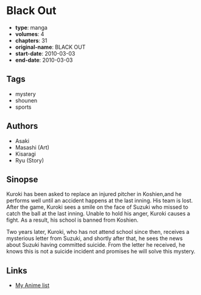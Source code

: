 # Black Out

-   **type**: manga
-   **volumes**: 4
-   **chapters**: 31
-   **original-name**: BLACK OUT
-   **start-date**: 2010-03-03
-   **end-date**: 2010-03-03

## Tags

-   mystery
-   shounen
-   sports

## Authors

-   Asaki
-   Masashi (Art)
-   Kisaragi
-   Ryu (Story)

## Sinopse

Kuroki has been asked to replace an injured pitcher in Koshien,and he performs well until an accident happens at the last inning. His team is lost. After the game, Kuroki sees a smile on the face of Suzuki who missed to catch the ball at the last inning. Unable to hold his anger, Kuroki causes a fight. As a result, his school is banned from Koshien.

Two years later, Kuroki, who has not attend school since then, receives a mysterious letter from Suzuki, and shortly after that, he sees the news about Suzuki having committed suicide. From the letter he received, he knows this is not a suicide incident and promises he will solve this mystery.

## Links

-   [My Anime list](https://myanimelist.net/manga/23119/Black_Out)
